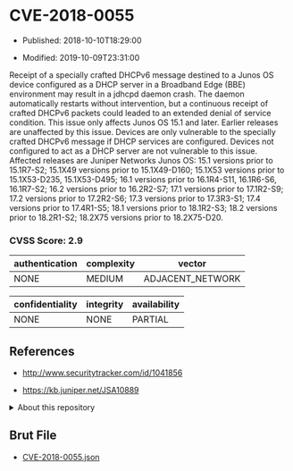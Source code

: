 # CVE-2018-0055

- Published: 2018-10-10T18:29:00

- Modified: 2019-10-09T23:31:00

Receipt of a specially crafted DHCPv6 message destined to a Junos OS device configured as a DHCP server in a Broadband Edge (BBE) environment may result in a jdhcpd daemon crash. The daemon automatically restarts without intervention, but a continuous receipt of crafted DHCPv6 packets could leaded to an extended denial of service condition. This issue only affects Junos OS 15.1 and later. Earlier releases are unaffected by this issue. Devices are only vulnerable to the specially crafted DHCPv6 message if DHCP services are configured. Devices not configured to act as a DHCP server are not vulnerable to this issue. Affected releases are Juniper Networks Junos OS: 15.1 versions prior to 15.1R7-S2; 15.1X49 versions prior to 15.1X49-D160; 15.1X53 versions prior to 15.1X53-D235, 15.1X53-D495; 16.1 versions prior to 16.1R4-S11, 16.1R6-S6, 16.1R7-S2; 16.2 versions prior to 16.2R2-S7; 17.1 versions prior to 17.1R2-S9; 17.2 versions prior to 17.2R2-S6; 17.3 versions prior to 17.3R3-S1; 17.4 versions prior to 17.4R1-S5; 18.1 versions prior to 18.1R2-S3; 18.2 versions prior to 18.2R1-S2; 18.2X75 versions prior to 18.2X75-D20.

### CVSS Score: **2.9**

| authentication | complexity | vector |
| --- | --- | --- |
| NONE | MEDIUM | ADJACENT_NETWORK |

| confidentiality | integrity | availability |
| --- | --- | --- |
| NONE | NONE | PARTIAL |

## References

* http://www.securitytracker.com/id/1041856

* https://kb.juniper.net/JSA10889

<details>
<summary>About this repository</summary> 

  This repository is part of the project [Live Hack CVE](https://github.com/Live-Hack-CVE). Main website can be found [www.live-hack.org](https://www.live-hack.org) 
  
  Made by [Sn0wAlice](https://github.com/Sn0wAlice) for the people that care about security and need to have a feed of the latest CVEs. Hope you enjoy it, don't forget to star the repo and follow me on [Twitter](https://twitter.com/Sn0wAlice) and [Github](https://github.com/Sn0wAlice). And that is my [personnal website](https://www.alice-snow.me/)

  - [Home Page](https://github.com/Live-Hack-CVE)
  - [Framework](https://github.com/Live-Hack-CVE/cve-framework)
  - [CVE database](https://github.com/Live-Hack-CVE/full_database)
  - [Changelog](https://github.com/Live-Hack-CVE/Changelog)
</details>

## Brut File

* [CVE-2018-0055.json](https://raw.githubusercontent.com/Live-Hack-CVE/full_database/main/cves/2018/CVE-2018-0055.json)

